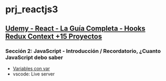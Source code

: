 # prj_reactjs3

## [Udemy - React - La Guía Completa - Hooks Redux Context +15 Proyectos](https://www.udemy.com/react-de-principiante-a-experto-creando-mas-de-10-aplicaciones/)

### Sección 2: JavaScript - Introducción / Recordatorio, ¿Cuanto JavaScript debo saber
 - [Variables con var](https://www.udemy.com/react-de-principiante-a-experto-creando-mas-de-10-aplicaciones/learn/lecture/11062454#overview)
 - vscode: Live server